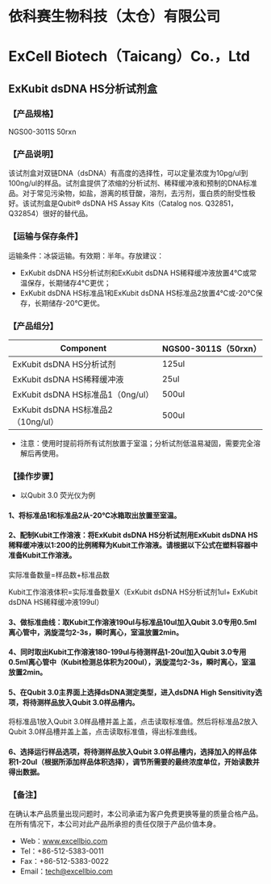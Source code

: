 # 依科赛生物科技（太仓）有限公司
# ExCell Biotech（Taicang）Co.，Ltd
## ExKubit dsDNA HS分析试剂盒
### 【产品规格】
NGS00-3011S 50rxn
### 【产品说明】
该试剂盒对双链DNA（dsDNA）有高度的选择性，可以定量浓度为10pg/ul到100ng/ul的样品。试剂盒提供了浓缩的分析试剂、稀释缓冲液和预制的DNA标准品。对于常见污染物，如盐，游离的核苷酸，溶剂，去污剂，蛋白质的耐受性极好。该试剂盒是Qubit® dsDNA HS Assay Kits（Catalog nos. Q32851，Q32854）很好的替代品。
### 【运输与保存条件】
运输条件：冰袋运输。有效期：半年。存放建议：

- ExKubit dsDNA HS分析试剂和ExKubit dsDNA HS稀释缓冲液放置4℃或常温保存，长期储存4℃更优；
- ExKubit dsDNA HS标准品1和ExKubit dsDNA HS标准品2放置4℃或-20℃保存，长期储存-20℃更优。
### 【产品组分】
|Component|NGS00-3011S（50rxn）
|-|-|
|ExKubit dsDNA HS分析试剂	 | 125ul
|ExKubit dsDNA HS稀释缓冲液|	25ul
|ExKubit dsDNA HS标准品1（0ng/ul）|	500ul
|ExKubit dsDNA HS标准品2（10ng/ul）|	500ul
- 注意：使用时提前将所有试剂放置于室温；分析试剂低温易凝固，需要完全溶解后再使用。
### 【操作步骤】
- 以Qubit 3.0 荧光仪为例
#### 1、将标准品1和标准品2从-20℃冰箱取出放置至室温。
#### 2、配制Kubit工作溶液：将ExKubit dsDNA HS分析试剂用ExKubit dsDNA HS稀释缓冲液以1:200的比例稀释为Kubit工作溶液。请根据以下公式在塑料容器中准备Kubit工作溶液。
实际准备数量=样品数+标准品数

Kubit工作溶液体积=实际准备数量X（ExKubit dsDNA HS分析试剂1ul+ ExKubit dsDNA HS稀释缓冲液199ul）
#### 3、做标准曲线：取Kubit工作溶液190ul与标准品10ul加入Qubit 3.0专用0.5ml离心管中，涡旋混匀2-3s，瞬时离心，室温放置2min。
#### 4、同时取出Kubit工作溶液180-199ul与待测样品1-20ul加入Qubit 3.0专用0.5ml离心管中（Kubit检测总体积为200ul），涡旋混匀2-3s，瞬时离心，室温放置2min。
#### 5、在Qubit 3.0主界面上选择dsDNA测定类型，进入dsDNA High Sensitivity选项，将待测样品放入Qubit 3.0样品槽内。
将标准品1放入Qubit 3.0样品槽并盖上盖，点击读取标准值。然后将标准品2放入Qubit 3.0样品槽并盖上盖，点击读取标准值，得出标准曲线。
#### 6、选择运行样品选项，将待测样品放入Qubit 3.0样品槽内，选择加入的样品体积1-20ul（根据所添加样品体积选择），调节所需要的最终浓度单位，开始读数并得出数据。
### 【备注】
在确认本产品质量出现问题时，本公司承诺为客户免费更换等量的质量合格产品。在所有情况下，本公司对此产品所承担的责任仅限于产品价值本身。
- Web：www.excellbio.com
- Tel：+86-512-5383-0011
- Fax：+86-512-5383-0022
- Email：tech@excellbio.com

